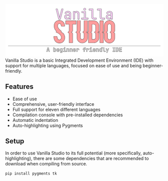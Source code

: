![Vanilla Studio's brand banner](Banner.png)
Vanilla Studio is a basic Integrated Development Environment (IDE) with support for multiple languages, focused on ease of use and being beginner-friendly.

## Features
* Ease of use
* Comprehensive, user-friendly interface
* Full support for eleven different languages
* Compilation console with pre-installed dependencies
* Automatic indentation
* Auto-highlighting using Pygments

## Setup
In order to use Vanilla Studio to its full potential (more specifically, auto-highlighting), there are some dependencies that are recommended to download when compiling from source.

```
pip install pygments tk
```
